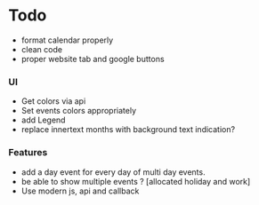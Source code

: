 # Todo
- format calendar properly
- clean code
- proper website tab and google buttons

### UI
- Get colors via api
- Set events colors appropriately
- add Legend
- replace innertext months with background text indication?

### Features
- add a day event for every day of multi day events.
- be able to show multiple events ? [allocated holiday and work]
- Use modern js, api and callback 
